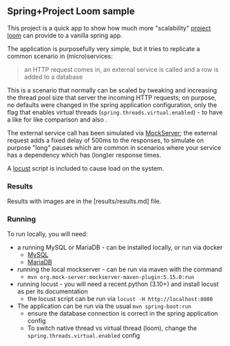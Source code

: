 ## Spring+Project Loom sample
This project is a quick app to show how much more "scalability" [project loom](https://openjdk.org/projects/loom/) can provide to a vanilla spring app.

The application is purposefully very simple, but it tries to replicate a common scenario in (micro)services:

> an HTTP request comes in, an external service is called and a row is added to a database

This is a scenario that normally can be scaled by tweaking and increasing the thread pool size that server the 
incoming HTTP requests; on purpose, no defaults were changed in the spring application configuration, only the
flag that enables virtual threads (`spring.threads.virtual.enabled`) - to have a like for like comparison and 
also .

The external service call has been simulated via [MockServer](https://www.mock-server.com/); the external request
adds a fixed delay of 500ms to the responses, to simulate on purpose "long" pauses which are common in scenarios 
where your service has a dependency which has (long)er response times.

A [locust](https://locust.io/) script is included to cause load on the system.

### Results
Results with images are in the [results/results.md] file.

### Running
To run locally, you will need:
* a running MySQL or MariaDB - can be installed locally, or run via docker 
  * [MySQL](https://hub.docker.com/_/mysql)
  * [MariaDB](https://hub.docker.com/_/mariadb)
* running the local mockserver - can be run via maven with the command
  * `mvn org.mock-server:mockserver-maven-plugin:5.15.0:run`
* running locust - you will need a recent python (3.10+) and install locust as per its documentation
  * the locust script can be run via `locust -H http://localhost:8080`
* The application can be run via the usual `mvn spring-boot:run`
  * ensure the database connection is correct in the spring application config
  * To switch native thread vs virtual thread (loom), change the `spring.threads.virtual.enabled` config
